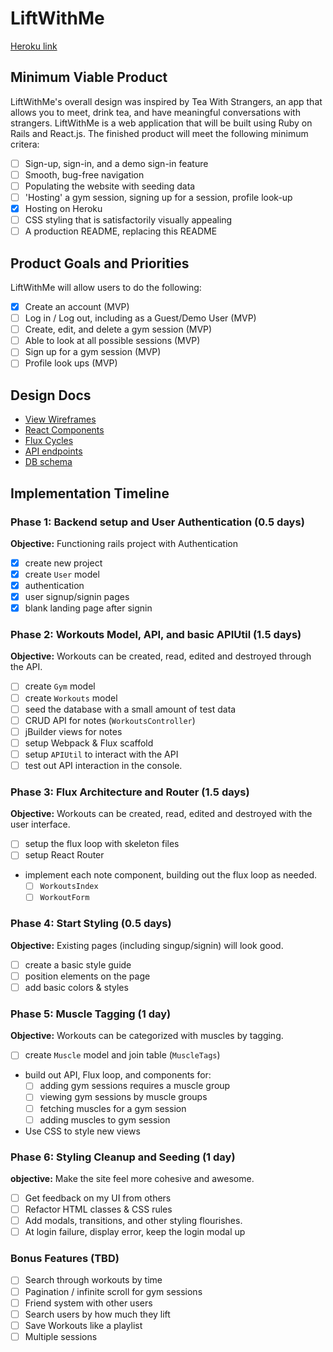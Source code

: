 # LiftWithMe

[Heroku link][heroku]

[heroku]: http://www.LiftWithMe.com

## Minimum Viable Product

LiftWithMe's overall design was inspired by Tea With Strangers, an app that allows you to meet, drink tea, and have meaningful conversations with strangers. LiftWithMe is a web application that will be built using Ruby on Rails and React.js. The finished product will meet the following minimum critera:

- [ ] Sign-up, sign-in, and a demo sign-in feature
- [ ] Smooth, bug-free navigation
- [ ] Populating the website with seeding data
- [ ] 'Hosting' a gym session, signing up for a session, profile look-up
- [x] Hosting on Heroku
- [ ] CSS styling that is satisfactorily visually appealing
- [ ] A production README, replacing this README

## Product Goals and Priorities

LiftWithMe will allow users to do the following:

- [x] Create an account (MVP)
- [ ] Log in / Log out, including as a Guest/Demo User (MVP)
- [ ] Create, edit, and delete a gym session (MVP)
- [ ] Able to look at all possible sessions (MVP)
- [ ] Sign up for a gym session (MVP)
- [ ] Profile look ups (MVP)

## Design Docs
* [View Wireframes][views]
* [React Components][components]
* [Flux Cycles][flux-cycles]
* [API endpoints][api-endpoints]
* [DB schema][schema]

[views]: ./docs/views.md
[components]: ./docs/components.md
[flux-cycles]: ./docs/flux-cycles.md
[api-endpoints]: ./docs/api-endpoints.md
[schema]: ./docs/schema.md

## Implementation Timeline

### Phase 1: Backend setup and User Authentication (0.5 days)

**Objective:** Functioning rails project with Authentication

- [x] create new project
- [x] create `User` model
- [x] authentication
- [x] user signup/signin pages
- [x] blank landing page after signin

### Phase 2: Workouts Model, API, and basic APIUtil (1.5 days)

**Objective:** Workouts can be created, read, edited and destroyed through
the API.

- [ ] create `Gym` model
- [ ] create `Workouts` model
- [ ] seed the database with a small amount of test data
- [ ] CRUD API for notes (`WorkoutsController`)
- [ ] jBuilder views for notes
- [ ] setup Webpack & Flux scaffold
- [ ] setup `APIUtil` to interact with the API
- [ ] test out API interaction in the console.

### Phase 3: Flux Architecture and Router (1.5 days)

**Objective:** Workouts can be created, read, edited and destroyed with the
user interface.

- [ ] setup the flux loop with skeleton files
- [ ] setup React Router
- implement each note component, building out the flux loop as needed.
  - [ ] `WorkoutsIndex`
  - [ ] `WorkoutForm`

### Phase 4: Start Styling (0.5 days)

**Objective:** Existing pages (including singup/signin) will look good.

- [ ] create a basic style guide
- [ ] position elements on the page
- [ ] add basic colors & styles

### Phase 5: Muscle Tagging (1 day)

**Objective:** Workouts can be categorized with muscles by tagging.

- [ ] create `Muscle` model and join table (`MuscleTags`)
- build out API, Flux loop, and components for:
  - [ ] adding gym sessions requires a muscle group
  - [ ] viewing gym sessions by muscle groups
  - [ ] fetching muscles for a gym session
  - [ ] adding muscles to gym session
- Use CSS to style new views

### Phase 6: Styling Cleanup and Seeding (1 day)

**objective:** Make the site feel more cohesive and awesome.

- [ ] Get feedback on my UI from others
- [ ] Refactor HTML classes & CSS rules
- [ ] Add modals, transitions, and other styling flourishes.
- [ ] At login failure, display error, keep the login modal up

### Bonus Features (TBD)
- [ ] Search through workouts by time
- [ ] Pagination / infinite scroll for gym sessions
- [ ] Friend system with other users
- [ ] Search users by how much they lift
- [ ] Save Workouts like a playlist
- [ ] Multiple sessions

[phase-one]: ./docs/phases/phase1.md
[phase-two]: ./docs/phases/phase2.md
[phase-three]: ./docs/phases/phase3.md
[phase-four]: ./docs/phases/phase4.md
[phase-five]: ./docs/phases/phase5.md
